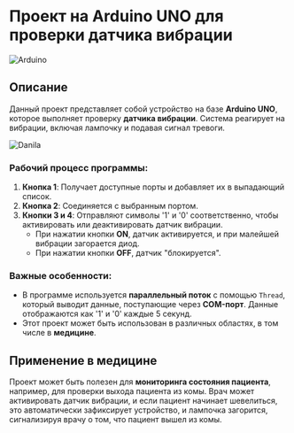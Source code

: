 # Проект на Arduino UNO для проверки датчика вибрации

![Arduino](https://github.com/user-attachments/assets/b76ee877-5b5b-42d7-9dd2-fd6173c56c37)

## Описание

Данный проект представляет собой устройство на базе **Arduino UNO**, которое выполняет проверку **датчика вибрации**. Система реагирует на вибрации, включая лампочку и подавая сигнал тревоги.

![Danila](https://github.com/Erokhin-Danila/Arduino/blob/master/Arduino.gif)

### Рабочий процесс программы:
1. **Кнопка 1**: Получает доступные порты и добавляет их в выпадающий список.
2. **Кнопка 2**: Соединяется с выбранным портом.
3. **Кнопки 3 и 4**: Отправляют символы '1' и '0' соответственно, чтобы активировать или деактивировать датчик вибрации.
   - При нажатии кнопки **ON**, датчик активируется, и при малейшей вибрации загорается диод.
   - При нажатии кнопки **OFF**, датчик "блокируется".

### Важные особенности:
- В программе используется **параллельный поток** с помощью `Thread`, который выводит данные, поступающие через **COM-порт**. Данные отображаются как '1' и '0' каждые 5 секунд.
- Этот проект может быть использован в различных областях, в том числе в **медицине**.

## Применение в медицине

Проект может быть полезен для **мониторинга состояния пациента**, например, для проверки выхода пациента из комы. Врач может активировать датчик вибрации, и если пациент начинает шевелиться, это автоматически зафиксирует устройство, и лампочка загорится, сигнализируя врачу о том, что пациент вышел из комы.
